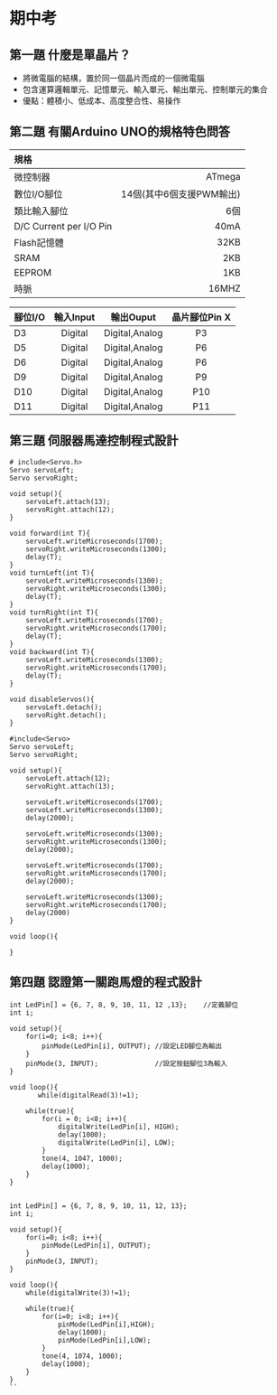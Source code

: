 # 期中考

## 第一題 什麼是單晶片？
- 將微電腦的結構，置於同一個晶片而成的一個微電腦
- 包含運算邏輯單元、記憶單元、輸入單元、輸出單元、控制單元的集合
- 優點：體積小、低成本、高度整合性、易操作

## 第二題 有關Arduino UNO的規格特色問答
|規格||
|:---|---:|
|微控制器|ATmega|
|數位I/O腳位|14個(其中6個支援PWM輸出)|
|類比輸入腳位|6個|
|D/C Current per I/O Pin|40mA|
|Flash記憶體|32KB|
|SRAM|2KB|
|EEPROM|1KB|
|時脈|16MHZ|

|腳位I/O|輸入Input|輸出Ouput|晶片腳位Pin X|
|:---|:-:|:-:|:-:|
|D3|Digital|Digital,Analog|P3
|D5|Digital|Digital,Analog|P6
|D6|Digital|Digital,Analog|P6
|D9|Digital|Digital,Analog|P9
|D10|Digital|Digital,Analog|P10
|D11|Digital|Digital,Analog|P11

## 第三題 伺服器馬達控制程式設計
```
# include<Servo.h>
Servo servoLeft;
Servo servoRight;

void setup(){
    servoLeft.attach(13);
    servoRight.attach(12);
}

void forward(int T){
    servoLeft.writeMicroseconds(1700);
    servoRight.writeMicroseconds(1300);
    delay(T);
}
void turnLeft(int T){
    servoLeft.writeMicroseconds(1300);
    servoRight.writeMicroseconds(1300);
    delay(T);
}
void turnRight(int T){
    servoLeft.writeMicroseconds(1700);
    servoRight.writeMicroseconds(1700);
    delay(T);
}
void backward(int T){
    servoLeft.writeMicroseconds(1300);
    servoRight.writeMicroseconds(1700);
    delay(T);
}

void disableServos(){
    servoLeft.detach();
    servoRight.detach();
}
```

```
#include<Servo>
Servo servoLeft;
Servo servoRight;

void setup(){
    servoLeft.attach(12);
    servoRight.attach(13);

    servoLeft.writeMicroseconds(1700);
    servoLeft.writeMicroseconds(1300);
    delay(2000);

    servoLeft.writeMicroseconds(1300);
    servoRight.writeMicroseconds(1300);
    delay(2000);

    servoLeft.writeMicroseconds(1700);
    servoRight.writeMicroseconds(1700);
    delay(2000);

    servoLeft.writeMicroseconds(1300);
    servoRight.writeMicroseconds(1700);
    delay(2000)
}

void loop(){

}

```

## 第四題 認證第一關跑馬燈的程式設計
```
int LedPin[] = {6, 7, 8, 9, 10, 11, 12 ,13};    //定義腳位
int i;

void setup(){
    for(i=0; i<8; i++){
        pinMode(LedPin[i], OUTPUT); //設定LED腳位為輸出
    }
    pinMode(3, INPUT);              //設定按鈕腳位3為輸入
}
    
void loop(){
       while(digitalRead(3)!=1);

    while(true){
        for(i = 0; i<8; i++){
            digitalWrite(LedPin[i], HIGH);
            delay(1000);
            digitalWrite(LedPin[i], LOW);
        }
        tone(4, 1047, 1000);
        delay(1000);
    }
}


```

```
int LedPin[] = {6, 7, 8, 9, 10, 11, 12, 13};
int i;

void setup(){
    for(i=0; i<8; i++){
        pinMode(LedPin[i], OUTPUT);
    }
    pinMode(3, INPUT);
}

void loop(){
    while(digitalWrite(3)!=1);

    while(true){
        for(i=0; i<8; i++){
            pinMode(LedPin[i],HIGH);
            delay(1000);
            pinMode(LedPin[i],LOW);
        }
        tone(4, 1074, 1000);
        delay(1000);
    }
}
``



